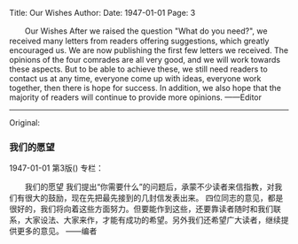 Title: Our Wishes
Author:
Date: 1947-01-01
Page: 3

　　Our Wishes
    After we raised the question "What do you need?", we received many letters from readers offering suggestions, which greatly encouraged us. We are now publishing the first few letters we received.
    The opinions of the four comrades are all very good, and we will work towards these aspects. But to be able to achieve these, we still need readers to contact us at any time, everyone come up with ideas, everyone work together, then there is hope for success. In addition, we also hope that the majority of readers will continue to provide more opinions.
    ——Editor



<hr /> 

Original: 


### 我们的愿望

1947-01-01
第3版()
专栏：

　　我们的愿望
    我们提出“你需要什么”的问题后，承蒙不少读者来信指教，对我们有很大的鼓励，现在先把最先接到的几封信发表出来。
    四位同志的意见，都是很好的，我们将向着这些方面努力。但要能作到这些，还要靠读者随时和我们联系，大家设法、大家来作，才能有成功的希望。另外我们还希望广大读者，继续提供更多的意见。
    ——编者
